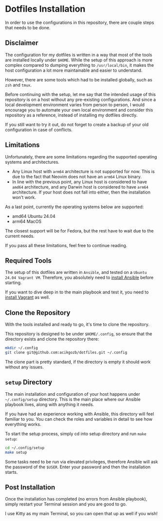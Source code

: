 # Dotfiles Installation

In order to use the configurations in this repository, there are couple steps that needs to be done.

## Disclaimer

The configuration for my dotfiles is written in a way that most of the tools are installed locally under `$HOME`. While the setup of this approach is more complex compared to dumping everything to `/usr/local/bin`, it makes the host configuration a lot more maintainable and easier to understand.

However, there are some tools which had to be installed globally, such as `zsh` and `tmux`.

Before continuing with the setup, let me say that the intended usage of this repository is on a host without any pre-existing configurations.
And since a local development environment varies from person to person, I would encourage you to automate your own local environment and consider this repository as a reference, instead of installing my dotfiles directly.

If you still want to try it out, do not forget to create a backup of your old configuration in case of conflicts.

## Limitations

Unfortunately, there are some limitations regarding the supported operating systems and architectures.

- Any Linux host with `arm64` architecture is not supported for now. This is due to the fact that Neovim does not have an `arm64` Linux binary.
- In line with the previous point, any Linux host is considered to have `amd64` architecture, and any Darwin host is considered to have `arm64` architecture. If your host does not fall into either, then the installation won't work.

As a last point, currently the operating systems below are supported:

- amd64 Ubuntu 24.04
- arm64 MacOS

The closest support will be for Fedora, but the rest have to wait due to the current needs.

If you pass all these limitations, feel free to continue reading.

## Required Tools

The setup of this dotfiles are written in `Ansible`, and tested on a `Ubuntu 24.04 Vagrant VM`. Therefore, you absolutely need to [install Ansible](https://docs.ansible.com/ansible/latest/installation_guide/intro_installation.html) before starting.

If you want to dive deep in to the main playbook and test it, you need to [install Vagrant](https://developer.hashicorp.com/vagrant/tutorials/getting-started/getting-started-install?product_intent=vagrant) as well.

## Clone the Repository

With the tools installed and ready to go, it's time to clone the repository.

This repository is designed to be under `$HOME/.config`, so ensure that the directory exists and clone the repository there:

```bash
mkdir ~/.config
git clone git@github.com:acikgozb/dotfiles.git ~/.config
```

The clone part is pretty standard, if the directory is empty it should work without any issues.

## `setup` Directory

The main installation and configuration of your host happens under `~/.config/setup` directory. This is the main place where our Ansible playbook lives, along with anything it needs.

If you have had an experience working with Ansible, this directory will feel familiar to you. You can check the roles and variables in detail to see how everything works.

To start the setup process, simply cd into setup directory and run `make setup`:

```bash
cd ~/.config/setup
make setup
```

Some tasks need to be run via elevated privileges, therefore Ansible will ask the password of the `$USER`. Enter your password and then the installation starts.

## Post Installation

Once the installation has completed (no errors from Ansible playbook), simply restart your Terminal session and you are good to go.

I use Kitty as my main Terminal, so you can open that up as well if you wish!
